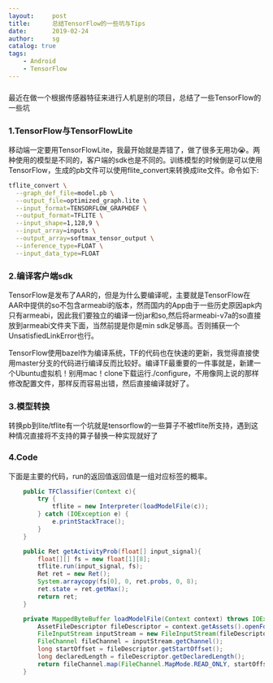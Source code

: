 ```yaml
---
layout:     post
title:      总结TensorFlow的一些坑与Tips
date:       2019-02-24
author:     sg
catalog: true
tags:
    - Android
    - TensorFlow
---
```


### 

​	最近在做一个根据传感器特征来进行人机是别的项目，总结了一些TensorFlow的一些坑

### 1.TensorFlow与TensorFlowLite

​	移动端一定要用TensorFlowLite，我最开始就是弄错了，做了很多无用功😭。两种使用的模型是不同的，客户端的sdk也是不同的。训练模型的时候倒是可以使用TensorFlow，生成的pb文件可以使用flite_convert来转换成lite文件。命令如下:

```bash
tflite_convert \
  --graph_def_file=model.pb \
  --output_file=optimized_graph.lite \
  --input_format=TENSORFLOW_GRAPHDEF \
  --output_format=TFLITE \
  --input_shape=1,128,9 \
  --input_array=inputs \
  --output_array=softmax_tensor_output \
  --inference_type=FLOAT \
  --input_data_type=FLOAT
```

### 2.编译客户端sdk

​	TensorFlow是发布了AAR的，但是为什么要编译呢，主要就是TensorFlow在AAR中提供的so不包含armeabi的版本，然而国内的App由于一些历史原因apk内只有armeabi，因此我们要独立的编译一份jar和so,然后将armeabi-v7a的so直接放到armeabi文件夹下面，当然前提是你是min sdk足够高。否则捕获一个UnsatisfiedLinkError也行。

​	TensorFlow使用bazel作为编译系统，TF的代码也在快速的更新，我觉得直接使用master分支的代码进行编译反而比较好。编译TF最重要的一件事就是，新建一个Ubuntu虚拟机！别用mac！clone下载运行./configure，不用像网上说的那样修改配置文件，那样反而容易出错，然后直接编译就好了。

### 3.模型转换

​	转换pb到lite/tflite有一个坑就是tensorflow的一些算子不被tflite所支持，遇到这种情况直接将不支持的算子替换一种实现就好了

### 4.Code

下面是主要的代码，run的返回值返回值是一组对应标签的概率。

```java
    public TFClassifier(Context c){
        try {
            tflite = new Interpreter(loadModelFile(c));
        } catch (IOException e) {
            e.printStackTrace();
        }
    }

    public Ret getActivityProb(float[] input_signal){
        float[][] fs = new float[1][8];
        tflite.run(input_signal, fs);
        Ret ret = new Ret();
        System.arraycopy(fs[0], 0, ret.probs, 0, 8);
        ret.state = ret.getMax();
        return ret;
    }

    private MappedByteBuffer loadModelFile(Context context) throws IOException {
        AssetFileDescriptor fileDescriptor = context.getAssets().openFd("model.lite");
        FileInputStream inputStream = new FileInputStream(fileDescriptor.getFileDescriptor());
        FileChannel fileChannel = inputStream.getChannel();
        long startOffset = fileDescriptor.getStartOffset();
        long declaredLength = fileDescriptor.getDeclaredLength();
        return fileChannel.map(FileChannel.MapMode.READ_ONLY, startOffset, declaredLength);
    }

```

